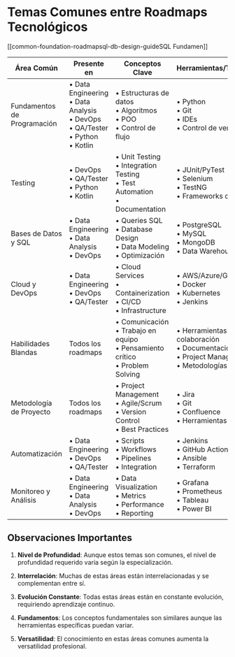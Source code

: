 # Temas Comunes entre Roadmaps Tecnológicos
[[common-foundation-roadmapsql-db-design-guideSQL Fundamen]]

| Área Común | Presente en | Conceptos Clave | Herramientas/Tecnologías |
|------------|-------------|-----------------|-------------------------|
| Fundamentos de Programación | • Data Engineering<br>• Data Analysis<br>• DevOps<br>• QA/Tester<br>• Python<br>• Kotlin | • Estructuras de datos<br>• Algoritmos<br>• POO<br>• Control de flujo | • Python<br>• Git<br>• IDEs<br>• Control de versiones |
| Testing | • DevOps<br>• QA/Tester<br>• Python<br>• Kotlin | • Unit Testing<br>• Integration Testing<br>• Test Automation<br>• Documentation | • JUnit/PyTest<br>• Selenium<br>• TestNG<br>• Frameworks de testing |
| Bases de Datos y SQL | • Data Engineering<br>• Data Analysis<br>• DevOps | • Queries SQL<br>• Database Design<br>• Data Modeling<br>• Optimización | • PostgreSQL<br>• MySQL<br>• MongoDB<br>• Data Warehouses |
| Cloud y DevOps | • Data Engineering<br>• DevOps<br>• QA/Tester | • Cloud Services<br>• Containerization<br>• CI/CD<br>• Infrastructure | • AWS/Azure/GCP<br>• Docker<br>• Kubernetes<br>• Jenkins |
| Habilidades Blandas | Todos los roadmaps | • Comunicación<br>• Trabajo en equipo<br>• Pensamiento crítico<br>• Problem Solving | • Herramientas de colaboración<br>• Documentación<br>• Project Management<br>• Metodologías ágiles |
| Metodología de Proyecto | Todos los roadmaps | • Project Management<br>• Agile/Scrum<br>• Version Control<br>• Best Practices | • Jira<br>• Git<br>• Confluence<br>• Herramientas ágiles |
| Automatización | • Data Engineering<br>• DevOps<br>• QA/Tester | • Scripts<br>• Workflows<br>• Pipelines<br>• Integration | • Jenkins<br>• GitHub Actions<br>• Ansible<br>• Terraform |
| Monitoreo y Análisis | • Data Engineering<br>• Data Analysis<br>• DevOps | • Data Visualization<br>• Metrics<br>• Performance<br>• Reporting | • Grafana<br>• Prometheus<br>• Tableau<br>• Power BI |

## Observaciones Importantes

1. **Nivel de Profundidad**: Aunque estos temas son comunes, el nivel de profundidad requerido varía según la especialización.

2. **Interrelación**: Muchas de estas áreas están interrelacionadas y se complementan entre sí.

3. **Evolución Constante**: Todas estas áreas están en constante evolución, requiriendo aprendizaje continuo.

4. **Fundamentos**: Los conceptos fundamentales son similares aunque las herramientas específicas puedan variar.

5. **Versatilidad**: El conocimiento en estas áreas comunes aumenta la versatilidad profesional.
